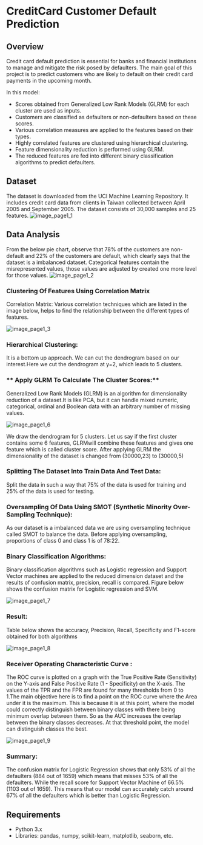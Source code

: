 # **CreditCard Customer Default Prediction**

## **Overview**
Credit card default prediction is essential for banks and financial institutions to manage and mitigate the risk posed by defaulters. The main goal of this project is to predict customers who are likely to default on their credit card payments in the upcoming month.

In this model:
- Scores obtained from Generalized Low Rank Models (GLRM) for each cluster are used as inputs.
- Customers are classified as defaulters or non-defaulters based on these scores.
- Various correlation measures are applied to the features based on their types.
- Highly correlated features are clustered using hierarchical clustering.
- Feature dimensionality reduction is performed using GLRM.
- The reduced features are fed into different binary classification algorithms to predict defaulters.

## **Dataset**
The dataset is downloaded from the UCI Machine Learning Repository. It includes credit card data from clients in Taiwan collected between April 2005 and September 2005. The dataset consists of 30,000 samples and 25 features.
![image_page1_1](https://github.com/Shreya18/CreditCard_Customer_Default_Prediction/assets/28389439/ab80502d-50d2-46e7-b8ed-3810da22e256)


## **Data Analysis**
From the below pie chart, observe that 78% of the customers are non-default and
22% of the customers are default, which clearly says that the dataset is a imbalanced
dataset. Categorical features contain the misrepresented values, those values are
adjusted by created one more level for those values.
![image_page1_2](https://github.com/Shreya18/CreditCard_Customer_Default_Prediction/assets/28389439/515427c7-7a92-4967-ad98-c78c150c9d89)

### **Clustering Of Features Using Correlation Matrix**
Correlation Matrix: Various correlation techniques which are listed in the image below, helps to find the relationship between the different types of features.

![image_page1_3](https://github.com/Shreya18/CreditCard_Customer_Default_Prediction/assets/28389439/b7e13014-900b-46b7-a569-0e5652327987)

### **Hierarchical Clustering:**
It is a bottom up approach. We can cut the dendrogram based on our interest.Here we cut the dendrogram at y=2, which leads to 5 clusters.

### ** Apply GLRM To Calculate The Cluster Scores:**
Generalized Low Rank Models (GLRM) is an algorithm for dimensionality reduction of a dataset.It is like PCA, but it can handle mixed numeric, categorical, ordinal and Boolean data with an arbitrary number of missing values.

![image_page1_6](https://github.com/Shreya18/CreditCard_Customer_Default_Prediction/assets/28389439/6dc63d72-825e-4b66-94cd-ad5d56833f45)

We draw the dendrogram for 5 clusters. Let us say if the first cluster contains some 6 features, GLRMwill combine these features and gives one feature which is called cluster score. After applying GLRM the dimensionality of the dataset is changed from (30000,23) to (30000,5)

### **Splitting The Dataset Into Train Data And Test Data:**
Split the data in such a way that 75% of the data is used for training and 25% of the data is used for testing.

### **Oversampling Of Data Using SMOT (Synthetic Minority Over-Sampling Technique):**
As our dataset is a imbalanced data we are using oversampling technique called SMOT to balance the data. Before applying oversampling, proportions of class 0 and class 1 is of 78:22.

### **Binary Classification Algorithms:**
Binary classification algorithms such as Logistic regression and Support Vector machines are applied to the reduced dimension dataset and the results of confusion matrix, precision, recall is compared. Figure below shows the confusion matrix for Logistic regression and SVM.

  ![image_page1_7](https://github.com/Shreya18/CreditCard_Customer_Default_Prediction/assets/28389439/1f5b59ea-e78b-4d97-a33b-d12f0cc96e32)

### **Result:**
Table below shows the accuracy, Precision, Recall, Specificity and F1-score obtained for both algorithms


  ![image_page1_8](https://github.com/Shreya18/CreditCard_Customer_Default_Prediction/assets/28389439/209f4bec-15b6-43dc-b7b1-1dc78d1dd728)

### **Receiver Operating Characteristic Curve :**
The ROC curve is plotted on a graph with the True Positive Rate (Sensitivity) on the Y-axis and False Positive Rate (1 - Specificity) on the X-axis. The values of the TPR and the FPR are found for many thresholds from 0 to 1.The main objective here is to find a point on the ROC curve where the Area under it is the maximum. This is because it is at this point, where the model could correctly distinguish between binary classes with there being minimum overlap between them. So as the AUC increases the overlap between the binary classes decreases. At that threshold point, the model can distinguish classes the best.

 ![image_page1_9](https://github.com/Shreya18/CreditCard_Customer_Default_Prediction/assets/28389439/bdc57492-857a-4079-9b3a-4c50e2ceedca)

### Summary:
The confusion matrix for Logistic Regression shows that only 53% of all the defaulters (884 out of 1659) which means that misses 53% of all the defaulters. While the recall score for Support Vector Machine of 66.5% (1103 out of 1659). This means that our model can accurately catch around 67% of all the defaulters which is better than Logistic Regression.

## Requirements
- Python 3.x
- Libraries: pandas, numpy, scikit-learn, matplotlib, seaborn, etc.


